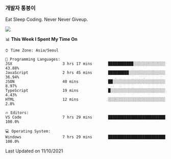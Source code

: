 ### 개발자 통붕이
Eat Sleep Coding.
Never Never Giveup.

<img src="https://github-readme-stats.vercel.app/api/top-langs/?username=tiaz0128&layout=compact" />

<br/>

<!--START_SECTION:waka-->
📊 **This Week I Spent My Time On** 

```text
⌚︎ Time Zone: Asia/Seoul

💬 Programming Languages: 
JSX                      3 hrs 17 mins       ███████████░░░░░░░░░░░░░░   43.88% 
JavaScript               2 hrs 45 mins       █████████░░░░░░░░░░░░░░░░   36.94% 
JSON                     40 mins             ██░░░░░░░░░░░░░░░░░░░░░░░   8.97% 
TypeScript               19 mins             █░░░░░░░░░░░░░░░░░░░░░░░░   4.43% 
HTML                     12 mins             ░░░░░░░░░░░░░░░░░░░░░░░░░   2.8%

🔥 Editors: 
VS Code                  7 hrs 29 mins       █████████████████████████   100.0%

💻 Operating System: 
Windows                  7 hrs 29 mins       █████████████████████████   100.0%

```


 Last Updated on 11/10/2021
<!--END_SECTION:waka-->
